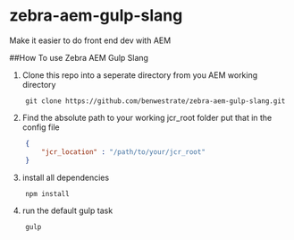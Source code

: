 # zebra-aem-gulp-slang
Make it easier to do front end dev with AEM

##How To use Zebra AEM Gulp Slang
1) Clone this repo into a seperate directory from you AEM working directory 
```
    git clone https://github.com/benwestrate/zebra-aem-gulp-slang.git
```
2) Find the absolute path to your working jcr_root folder put that in the config file
```json
    {
        "jcr_location" : "/path/to/your/jcr_root"
    }
```
3) install all dependencies
```javascript
    npm install
```
4) run the default gulp task 
```javascript
    gulp
```
